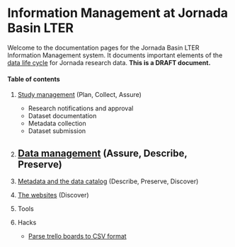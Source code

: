 # Information Management at Jornada Basin LTER

Welcome to the documentation pages for the Jornada Basin LTER Information Management system. It documents important elements of the [data life cycle](https://www.dataone.org/data-life-cycle) for Jornada research data. **This is a DRAFT document.**

#### Table of contents

1. [Study management]() (Plan, Collect, Assure)
    - Research notifications and approval
    - Dataset documentation
    - Metadata collection
    - Dataset submission

2. [Data management]() (Assure, Describe, Preserve)
    - 

3. [Metadata and the data catalog]() (Describe, Preserve, Discover)

4. [The websites]() (Discover)

5. Tools

6. Hacks

    - [Parse trello boards to CSV format](parse_trello_boards.md)

